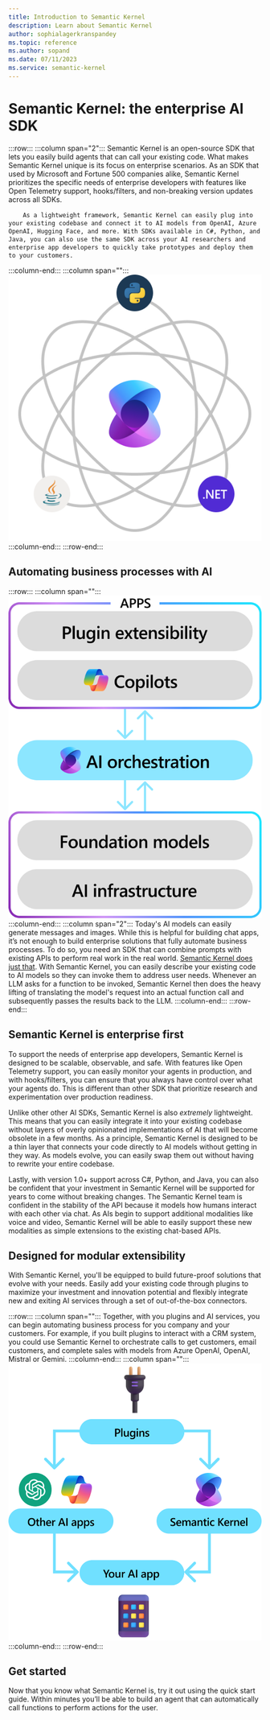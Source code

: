 ```yaml
---
title: Introduction to Semantic Kernel
description: Learn about Semantic Kernel
author: sophialagerkranspandey
ms.topic: reference
ms.author: sopand
ms.date: 07/11/2023
ms.service: semantic-kernel
---
```


# Semantic Kernel: the enterprise AI SDK

:::row:::
   :::column span="2":::
        Semantic Kernel is an open-source SDK that lets you easily build agents that can call your existing code. What makes Semantic Kernel unique is its focus on enterprise scenarios. As an SDK that used by Microsoft and Fortune 500 companies alike, Semantic Kernel prioritizes the specific needs of enterprise developers with features like Open Telemetry support, hooks/filters, and non-breaking version updates across all SDKs.

        As a lightweight framework, Semantic Kernel can easily plug into your existing codebase and connect it to AI models from OpenAI, Azure OpenAI, Hugging Face, and more. With SDKs available in C#, Python, and Java, you can also use the same SDK across your AI researchers and enterprise app developers to quickly take prototypes and deploy them to your customers.
   :::column-end:::
   :::column span="":::
    ![Intro Image](../media/Introduction-to-Semantic-Kernel.png)
   :::column-end:::
:::row-end:::

## Automating business processes with AI

:::row:::
   :::column span="":::
    ![Framework beyond chat](../media/an-sdk-beyond-chat.png)
   :::column-end:::
   :::column span="2":::
        Today's AI models can easily generate messages and images. While this is helpful for building chat apps, it’s not enough to build enterprise solutions that fully automate business processes. To do so, you need an SDK that can combine prompts with existing APIs to perform real work in the real world. <u>Semantic Kernel does just that</u>. With Semantic Kernel, you can easily describe your existing code to AI models so they can invoke them to address user needs. Whenever an LLM asks for a function to be invoked, Semantic Kernel then does the heavy lifting of translating the model's request into an actual function call and subsequently passes the results back to the LLM.
   :::column-end:::
:::row-end:::

## Semantic Kernel is enterprise first

To support the needs of enterprise app developers, Semantic Kernel is designed to be scalable, observable, and safe. With features like Open Telemetry support, you can easily monitor your agents in production, and with hooks/filters, you can ensure that you always have control over what your agents do. This is different than other SDK that prioritize research and experimentation over production readiness.

Unlike other other AI SDKs, Semantic Kernel is also _extremely_ lightweight. This means that you can easily integrate it into your existing codebase without layers of overly opinionated implementations of AI that will become obsolete in a few months. As a principle, Semantic Kernel is designed to be a thin layer that connects your code directly to AI models without getting in they way. As models evolve, you can easily swap them out without having to rewrite your entire codebase.

Lastly, with version 1.0+ support across C#, Python, and Java, you can also be confident that your investment in Semantic Kernel will be supported for years to come without breaking changes. The Semantic Kernel team is confident in the stability of the API because it models how humans interact with each other via chat. As AIs begin to support additional modalities like voice and video, Semantic Kernel will be able to easily support these new modalities as simple extensions to the existing chat-based APIs.

## Designed for modular extensibility

With Semantic Kernel, you'll be equipped to build future-proof solutions that evolve with your needs. Easily add your existing code through plugins to maximize your investment and innovation potential and flexibly integrate new and exiting AI services through a set of out-of-the-box connectors. 

:::row:::
   :::column span="":::
        Together, with you plugins and AI services, you can begin automating business process for you company and your customers. For example, if you built plugins to interact with a CRM system, you could use Semantic Kernel to orchestrate calls to get customers, email customers, and complete sales with models from Azure OpenAI, OpenAI, Mistral or Gemini.
   :::column-end:::
   :::column span="":::
    ![Modular Extensibility](../media/Designed-for-modular-extensibility.png)
   :::column-end:::
:::row-end:::

## Get started

Now that you know what Semantic Kernel is, try it out using the quick start guide. Within minutes you’ll be able to build an agent that can automatically call functions to perform actions for the user.